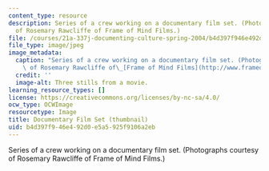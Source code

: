 ```yaml
---
content_type: resource
description: Series of a crew working on a documentary film set. (Photographs courtesy
  of Rosemary Rawcliffe of Frame of Mind Films.)
file: /courses/21a-337j-documenting-culture-spring-2004/b4d397f946e492d0e5a5925f9106a2eb_21a-337js04-th.jpg
file_type: image/jpeg
image_metadata:
  caption: "Series of a crew working on a documentary film set. (Photographs courtesy\
    \ of Rosemary Rawcliffe of\_[Frame of Mind Films](http://www.frameofmindfilms.com).)"
  credit: ''
  image-alt: Three stills from a movie.
learning_resource_types: []
license: https://creativecommons.org/licenses/by-nc-sa/4.0/
ocw_type: OCWImage
resourcetype: Image
title: Documentary Film Set (thumbnail)
uid: b4d397f9-46e4-92d0-e5a5-925f9106a2eb
---
```

Series of a crew working on a documentary film set. (Photographs courtesy of Rosemary Rawcliffe of Frame of Mind Films.)